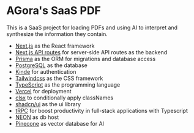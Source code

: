# AGora's SaaS PDF

This is a SaaS project for loading PDFs and using AI to interpret and synthesize the information they contain.

- [Next.js](https://nextjs.org/) as the React framework
- [Next.js API routes](https://nextjs.org/docs/api-routes/introduction) for server-side API routes as the backend
- [Prisma](https://www.prisma.io/) as the ORM for migrations and database access
- [PostgreSQL](https://www.postgresql.org/) as the database
- [Kinde](https://kinde.com/) for authentication
- [Tailwindcss](https://tailwindcss.com/) as the CSS framework
- [TypeScript](https://www.typescriptlang.org/) as the programming language
- [Vercel](https://vercel.com/) for deployment
- [clsx](https://github.com/lukeed/clsx#readme) to conditionally apply classNames
- [shadcn/ui](https://ui.shadcn.com/) as the ui library
- [tRPC](https://trpc.io/docs/client/nextjs/setup) for boost productivity in full-stack applications with Typescript
- [NEON](https://neon.tech/) as db host
- [Pinecone](https://www.pinecone.io/) as vector database for AI